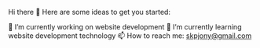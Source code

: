 Hi there 👋
Here are some ideas to get you started:

🔭 I’m currently working on website development
🌱 I’m currently learning website development technology
📫 How to reach me: skpjony@gmail.com
